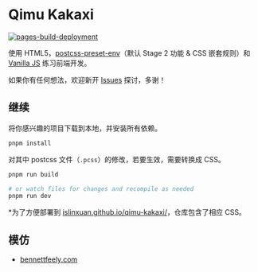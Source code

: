 # Qimu Kakaxi

[![pages-build-deployment](https://github.com/islinxuan/qimu-kakaxi/actions/workflows/pages/pages-build-deployment/badge.svg)](https://github.com/islinxuan/qimu-kakaxi/actions/workflows/pages/pages-build-deployment)

使用 HTML5，[postcss-preset-env](https://preset-env.cssdb.org/)（默认 Stage 2 功能 & CSS 嵌套规则）和 [Vanilla JS](http://vanilla-js.com/) 练习前端开发。

如果你有任何想法，欢迎新开 [Issues](https://github.com/islinxuan/qimu-kakaxi/issues) 探讨，多谢！

## 继续

将你感兴趣的项目下载到本地，并安装所有依赖。

```sh
pnpm install
```

对其中 postcss 文件（`.pcss`）的修改，若要生效，需要转换成 CSS。

```sh
pnpm run build

# or watch files for changes and recompile as needed
pnpm run dev
```

\*为了方便部署到 [islinxuan.github.io/qimu-kakaxi/](https://islinxuan.github.io/qimu-kakaxi/)，仓库包含了相应 CSS。

## 模仿

- [bennettfeely.com](https://bennettfeely.com/)
